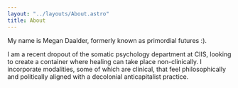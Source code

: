 ```yaml
---
layout: "../layouts/About.astro"
title: About
---
```


My name is Megan Daalder, formerly known as primordial futures :). 

I am a recent dropout of the somatic psychology department at CIIS, looking to create a container where healing can take place non-clinically. I incorporate modalities, some of which are clinical, that feel philosophically and politically aligned with a decolonial anticapitalist practice. 
